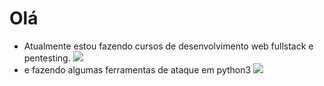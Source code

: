 
# Olá
- Atualmente estou fazendo cursos de desenvolvimento web fullstack e pentesting.
![](https://www.freepnglogos.com/uploads/javascript-png/logo-html5-js-css3-png-transparent-logo-4.png)
- e fazendo algumas ferramentas de ataque em python3
![](https://www.kindpng.com/picc/m/29-293929_python-png-pic-python-software-logo-png-transparent.png)


